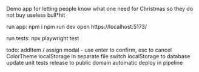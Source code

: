 Demo app for letting people know what one need for Christmas so they do not buy useless bull\*hit

run app:
npm i
npm run dev
open https://localhost:5173/

run tests: npx playwright test

todo:
addItem / assign modal - use enter to confirm, esc to cancel
ColorTheme
localStorage in separate file
switch localStorage to database
update unit tests
release to public domain
automatic deploy in pipeline
